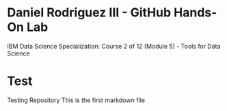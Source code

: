 # Daniel Rodriguez III - GitHub Hands-On Lab
IBM Data Science Specialization: Course 2 of 12 (Module 5) - Tools for Data Science

# Test
Testing Repository
This is the first markdown file
